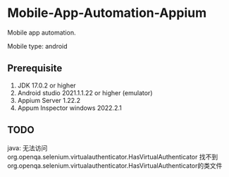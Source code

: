 # Mobile-App-Automation-Appium

Mobile app automation. 

Mobile type: android





## Prerequisite

1. JDK 17.0.2 or higher
2. Android studio 2021.1.1.22 or higher (emulator)
3. Appium Server 1.22.2
4. Appum Inspector windows 2022.2.1



## TODO

java: 无法访问org.openqa.selenium.virtualauthenticator.HasVirtualAuthenticator
  找不到org.openqa.selenium.virtualauthenticator.HasVirtualAuthenticator的类文件